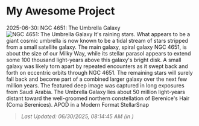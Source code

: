 # My Awesome Project

<!-- APOD Start -->
2025-06-30: NGC 4651: The Umbrella Galaxy
![NGC 4651: The Umbrella Galaxy](https://apod.nasa.gov/apod/image/2506/UmbrellaGal_Alkuwari_960.png)
It's raining stars.  What appears to be a giant cosmic umbrella is now known to be a tidal stream of stars stripped from a small satellite galaxy. The main galaxy, spiral galaxy NGC 4651, is about the size of our Milky Way, while its stellar parasol appears to extend some 100 thousand light-years above this galaxy's bright disk. A small galaxy was likely torn apart by repeated encounters as it swept back and forth on eccentric orbits through NGC 4651. The remaining stars will surely fall back and become part of a combined larger galaxy over the next few million years. The featured deep image was captured in long exposures from Saudi Arabia. The Umbrella Galaxy lies about 50 million light-years distant toward the well-groomed northern constellation of Berenice's Hair (Coma Berenices).   APOD in a Modern Format StellarSnap
> _Last Updated: 06/30/2025, 08:14:45 AM (in )_
<!-- APOD End -->
